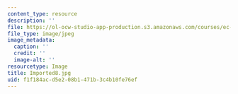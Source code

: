 ```yaml
---
content_type: resource
description: ''
file: https://ol-ocw-studio-app-production.s3.amazonaws.com/courses/ec-721-wheelchair-design-in-developing-countries-spring-2009/f1f184acd5e208b1471b3c4b10fe76ef_Imported8.jpg
file_type: image/jpeg
image_metadata:
  caption: ''
  credit: ''
  image-alt: ''
resourcetype: Image
title: Imported8.jpg
uid: f1f184ac-d5e2-08b1-471b-3c4b10fe76ef
---
```

